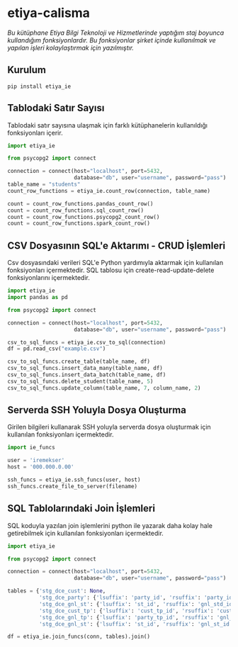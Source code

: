 # etiya-calisma
*Bu kütüphane Etiya Bilgi Teknoloji ve Hizmetlerinde yaptığım staj boyunca kullandığım fonksiyonlardır. Bu fonksiyonlar şirket içinde kullanılmak ve yapılan işleri kolaylaştırmak için yazılmıştır.*
## Kurulum
```
pip install etiya_ie
```

## Tablodaki Satır Sayısı
Tablodaki satır sayısına ulaşmak için farklı kütüphanelerin kullanıldığı fonksiyonları içerir.
```python
import etiya_ie

from psycopg2 import connect

connection = connect(host="localhost", port=5432,
                     database="db", user="username", password="pass")
table_name = "students"
count_row_functions = etiya_ie.count_row(connection, table_name)

count = count_row_functions.pandas_count_row()
count = count_row_functions.sql_count_row()
count = count_row_functions.psycopg2_count_row()
count = count_row_functions.spark_count_row()
```

## CSV Dosyasının SQL'e Aktarımı - CRUD İşlemleri
Csv dosyasındaki verileri SQL'e Python yardımıyla aktarmak için kullanılan fonksiyonları içermektedir. SQL tablosu için create-read-update-delete fonksiyonlarını içermektedir.
```python
import etiya_ie
import pandas as pd

from psycopg2 import connect

connection = connect(host="localhost", port=5432,
                     database="db", user="username", password="pass")

csv_to_sql_funcs = etiya_ie.csv_to_sql(connection)
df = pd.read_csv("example.csv")

csv_to_sql_funcs.create_table(table_name, df)
csv_to_sql_funcs.insert_data_many(table_name, df)
csv_to_sql_funcs.insert_data_batch(table_name, df)
csv_to_sql_funcs.delete_student(table_name, 5)
csv_to_sql_funcs.update_column(table_name, 7, column_name, 2)
```

## Serverda SSH Yoluyla Dosya Oluşturma
Girilen bilgileri kullanarak SSH yoluyla serverda dosya oluşturmak için kullanılan fonksiyonları içermektedir. 
```python
import ie_funcs

user = 'iremekser'
host = '000.000.0.00'

ssh_funcs = etiya_ie.ssh_funcs(user, host)
ssh_funcs.create_file_to_server(filename)
```

## SQL Tablolarındaki Join İşlemleri
SQL koduyla yazılan join işlemlerini python ile yazarak daha kolay hale getirebilmek için kullanılan fonksiyonları içermektedir.
```python
import etiya_ie

from psycopg2 import connect

connection = connect(host="localhost", port=5432,
                     database="db", user="username", password="pass")

tables = {'stg_dce_cust': None,
          'stg_dce_party': {'lsuffix': 'party_id', 'rsuffix': 'party_id'},
          'stg_dce_gnl_st': {'lsuffix': 'st_id', 'rsuffix': 'gnl_std_id'},
          'stg_dce_cust_tp': {'lsuffix': 'cust_tp_id', 'rsuffix': 'cust_tp_id'},
          'stg_dce_gnl_tp': {'lsuffix': 'party_tp_id', 'rsuffix': 'gnl_st_id'},
          'stg_dce_gnl_st': {'lsuffix': 'st_id', 'rsuffix': 'gnl_st_id'}}

df = etiya_ie.join_funcs(conn, tables).join()
```
